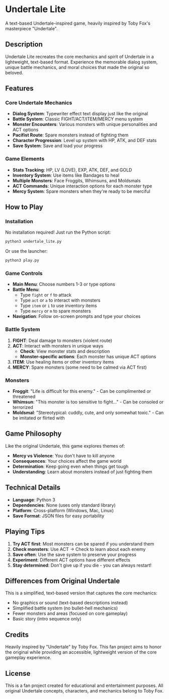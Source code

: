 # Undertale Lite

A text-based Undertale-inspired game, heavily inspired by Toby Fox's masterpiece "Undertale".

## Description

Undertale Lite recreates the core mechanics and spirit of Undertale in a lightweight, text-based format. Experience the memorable dialog system, unique battle mechanics, and moral choices that made the original so beloved.

## Features

### Core Undertale Mechanics
- **Dialog System**: Typewriter effect text display just like the original
- **Battle System**: Classic FIGHT/ACT/ITEM/MERCY menu system
- **Monster Encounters**: Various monsters with unique personalities and ACT options
- **Pacifist Route**: Spare monsters instead of fighting them
- **Character Progression**: Level up system with HP, ATK, and DEF stats
- **Save System**: Save and load your progress

### Game Elements
- **Stats Tracking**: HP, LV (LOVE), EXP, ATK, DEF, and GOLD
- **Inventory System**: Use items like Bandages to heal
- **Multiple Monsters**: Face Froggits, Whimsuns, and Moldsmals
- **ACT Commands**: Unique interaction options for each monster type
- **Mercy System**: Spare monsters when they're ready to be merciful

## How to Play

### Installation
No installation required! Just run the Python script:

```bash
python3 undertale_lite.py
```

Or use the launcher:
```bash
python3 play.py
```

### Game Controls
- **Main Menu**: Choose numbers 1-3 or type options
- **Battle Menu**: 
  - Type `fight` or `f` to attack
  - Type `act` or `a` to interact with monsters
  - Type `item` or `i` to use inventory items
  - Type `mercy` or `m` to spare monsters
- **Navigation**: Follow on-screen prompts and type your choices

### Battle System
1. **FIGHT**: Deal damage to monsters (violent route)
2. **ACT**: Interact with monsters in unique ways
   - **Check**: View monster stats and description
   - **Monster-specific actions**: Each monster has unique ACT options
3. **ITEM**: Use healing items or other inventory items
4. **MERCY**: Spare monsters (some need to be calmed via ACT first)

### Monsters
- **Froggit**: "Life is difficult for this enemy." - Can be complimented or threatened
- **Whimsun**: "This monster is too sensitive to fight..." - Can be consoled or terrorized  
- **Moldsmal**: "Stereotypical: cuddly, cute, and only somewhat toxic." - Can be imitated or flirted with

## Game Philosophy

Like the original Undertale, this game explores themes of:
- **Mercy vs Violence**: You don't have to kill anyone
- **Consequences**: Your choices affect the game world
- **Determination**: Keep going even when things get tough
- **Understanding**: Learn about monsters instead of just fighting them

## Technical Details

- **Language**: Python 3
- **Dependencies**: None (uses only standard library)
- **Platform**: Cross-platform (Windows, Mac, Linux)
- **Save Format**: JSON files for easy portability

## Playing Tips

1. **Try ACT first**: Most monsters can be spared if you understand them
2. **Check monsters**: Use ACT → Check to learn about each enemy
3. **Save often**: Use the save system to preserve your progress  
4. **Experiment**: Different ACT options have different effects
5. **Stay determined**: Don't give up if you die - you can always restart!

## Differences from Original Undertale

This is a simplified, text-based version that captures the core mechanics:
- No graphics or sound (text-based descriptions instead)
- Simplified battle system (no bullet-hell mechanics)
- Fewer monsters and areas (focused on core gameplay)
- Basic story (intro sequence only)

## Credits

Heavily inspired by "Undertale" by Toby Fox. This fan project aims to honor the original while providing an accessible, lightweight version of the core gameplay experience.

## License

This is a fan project created for educational and entertainment purposes. All original Undertale concepts, characters, and mechanics belong to Toby Fox.
